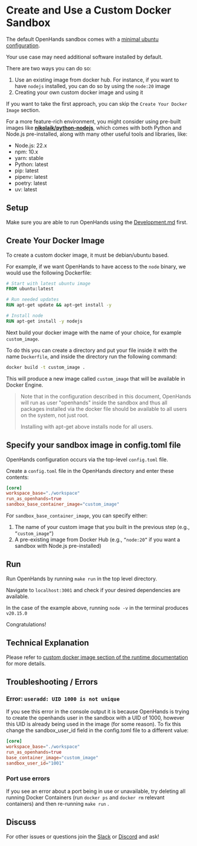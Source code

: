 # Create and Use a Custom Docker Sandbox

The default OpenHands sandbox comes with a [minimal ubuntu configuration](https://github.com/All-Hands-AI/OpenHands/blob/main/containers/sandbox/Dockerfile).

Your use case may need additional software installed by default.

There are two ways you can do so:

1. Use an existing image from docker hub. For instance, if you want to have `nodejs` installed, you can do so by using the `node:20` image
2. Creating your own custom docker image and using it

If you want to take the first approach, you can skip the `Create Your Docker Image` section.

For a more feature-rich environment, you might consider using pre-built images like **[nikolaik/python-nodejs](https://hub.docker.com/r/nikolaik/python-nodejs)**, which comes with both Python and Node.js pre-installed, along with many other useful tools and libraries, like:

- Node.js: 22.x
- npm: 10.x
- yarn: stable
- Python: latest
- pip: latest
- pipenv: latest
- poetry: latest
- uv: latest

## Setup

Make sure you are able to run OpenHands using the [Development.md](https://github.com/All-Hands-AI/OpenHands/blob/main/Development.md) first.

## Create Your Docker Image

To create a custom docker image, it must be debian/ubuntu based.

For example, if we want OpenHands to have access to the `node` binary, we would use the following Dockerfile:

```dockerfile
# Start with latest ubuntu image
FROM ubuntu:latest

# Run needed updates
RUN apt-get update && apt-get install -y

# Install node
RUN apt-get install -y nodejs
```

Next build your docker image with the name of your choice, for example `custom_image`.

To do this you can create a directory and put your file inside it with the name `Dockerfile`, and inside the directory run the following command:

```bash
docker build -t custom_image .
```

This will produce a new image called ```custom_image``` that will be available in Docker Engine.

> Note that in the configuration described in this document, OpenHands will run as user "openhands" inside the sandbox and thus all packages installed via the docker file should be available to all users on the system, not just root.
>
> Installing with apt-get above installs node for all users.

## Specify your sandbox image in config.toml file

OpenHands configuration occurs via the top-level `config.toml` file.

Create a `config.toml` file in the OpenHands directory and enter these contents:

```toml
[core]
workspace_base="./workspace"
run_as_openhands=true
sandbox_base_container_image="custom_image"
```

For `sandbox_base_container_image`, you can specify either:

1. The name of your custom image that you built in the previous step (e.g., `”custom_image”`)
2. A pre-existing image from Docker Hub (e.g., `”node:20”` if you want a sandbox with Node.js pre-installed)

## Run
Run OpenHands by running ```make run``` in the top level directory.

Navigate to ```localhost:3001``` and check if your desired dependencies are available.

In the case of the example above, running ```node -v``` in the terminal produces ```v20.15.0```

Congratulations!

## Technical Explanation

Please refer to [custom docker image section of the runtime documentation](https://docs.all-hands.dev/modules/usage/architecture/runtime#advanced-how-openhands-builds-and-maintains-od-runtime-images) for more details.

## Troubleshooting / Errors

### Error: ```useradd: UID 1000 is not unique```

If you see this error in the console output it is because OpenHands is trying to create the openhands user in the sandbox with a UID of 1000, however this UID is already being used in the image (for some reason). To fix this change the sandbox_user_id field in the config.toml file to a different value:

```toml
[core]
workspace_base="./workspace"
run_as_openhands=true
base_container_image="custom_image"
sandbox_user_id="1001"
```

### Port use errors

If you see an error about a port being in use or unavailable, try deleting all running Docker Containers (run `docker ps` and `docker rm` relevant containers) and then re-running ```make run``` .

## Discuss

For other issues or questions join the [Slack](https://join.slack.com/t/opendevin/shared_invite/zt-2oikve2hu-UDxHeo8nsE69y6T7yFX_BA) or [Discord](https://discord.gg/ESHStjSjD4) and ask!
